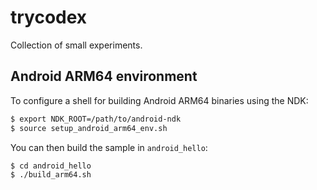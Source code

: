 # trycodex

Collection of small experiments.

## Android ARM64 environment

To configure a shell for building Android ARM64 binaries using the NDK:

```bash
$ export NDK_ROOT=/path/to/android-ndk
$ source setup_android_arm64_env.sh
```

You can then build the sample in `android_hello`:

```bash
$ cd android_hello
$ ./build_arm64.sh
```
